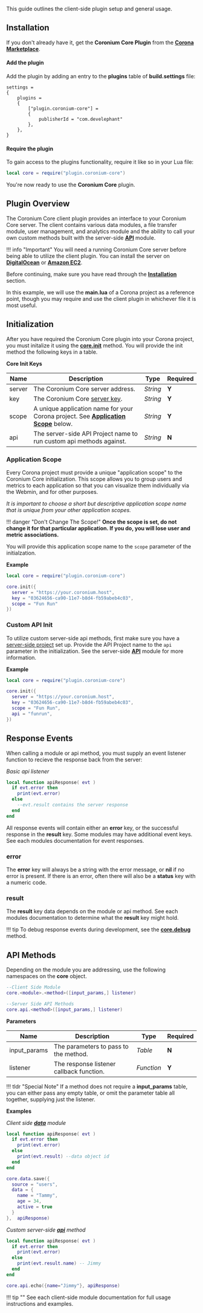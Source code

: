 This guide outlines the client-side plugin setup and general usage.

## Installation

If you don't already have it, get the __Coronium Core Plugin__ from the __[Corona Marketplace](https://marketplace.coronalabs.com/plugin/coronium-core)__.


<h4>Add the plugin</h4>

Add the plugin by adding an entry to the __plugins__ table of __build.settings__ file:

```
settings =
{
    plugins =
    {
        ["plugin.coronium-core"] =
        {
            publisherId = "com.develephant"
        },
    },
}
```

<h4>Require the plugin</h4>

To gain access to the plugins functionality, require it like so in your Lua file:

```lua
local core = require("plugin.coronium-core")
```

You're now ready to use the __Coronium Core__ plugin.

## Plugin Overview

The Coronium Core client plugin provides an interface to your Coronium Core server. The client contains various data modules, a file transfer module, user management, and analytics module and the ability to call your own custom methods built with the server-side __[API](/server-modules/api/)__ module.

!!! info "Important"
    You will need a running Coronium Core server before being able to utilize the client plugin. You can install the server on __[DigitalOcean](/server-install/digitalocean/)__ or __[Amazon EC2](/server-install/ec2/)__.

Before continuing, make sure you have read through the __[Installation](#installation)__ section.

In this example, we will use the __main.lua__ of a Corona project as a reference point, though you may require and use the client plugin in whichever file it is most useful.

## Initialization

After you have required the Coronium Core plugin into your Corona project, you must initalize it using the __[core.init](/client-module/core/)__ method. You will provide the init method the following keys in a table.

__Core Init Keys__

|Name|Description|Type|Required|
|----|-----------|----|--------|
|server|The Coronium Core server address.|_String_|__Y__|
|key|The Coronium Core [server key](/server-guide/#server-key).|_String_|__Y__|
|scope|A unique application name for your Corona project. See __[Application Scope](#application-scope)__ below.|_String_|__Y__|
|api|The server-side API Project name to run custom api methods against.|_String_|__N__|

### Application Scope

Every Corona project must provide a unique "application scope" to the Coronium Core initialization. This scope allows you to group users and metrics to each application so that you can visualize them individually via the Webmin, and for other purposes.

_It is important to choose a short but descriptive application scope name that is unique from your other application scopes._ 

!!! danger "Don't Change The Scope!"
    __Once the scope is set, do not change it for that particular application. If you do, you will lose user and metric associations.__

You will provide this application scope name to the `scope` parameter of the initialzation.

__Example__

```lua
local core = require("plugin.coronium-core")

core.init({
  server = "https://your.coronium.host",
  key = "03624656-ca90-11e7-b8d4-fb59abeb4c03",
  scope = "Fun Run"
})

```

### Custom API Init

To utilize custom server-side api methods, first make sure you have a [server-side project](/server-modules/api/) set up. Provide the API Project name to the `api` parameter in the initialization. See the server-side __[API](/server-modules/api/)__ module for more information.

__Example__

```lua
local core = require("plugin.coronium-core")

core.init({
  server = "https://your.coronium.host",
  key = "03624656-ca90-11e7-b8d4-fb59abeb4c03",
  scope = "Fun Run",
  api = "funrun",
})
```

## Response Events

When calling a module or api method, you must supply an event listener function to recieve the response back from the server:

_Basic api listener_

```lua
local function apiResponse( evt )
  if evt.error then
    print(evt.error)
  else
    --evt.result contains the server response
  end
end
```

All response events will contain either an __error__ key, or the successful response in the __result__ key. Some modules may have additional event keys. See each modules documentation for event responses.

### error

The __error__ key will always be a string with the error message, or __nil__ if no error is present. If there is an error, often there will also be a __status__ key with a numeric code.

### result

The __result__ key data depends on the module or api method. See each modules documentation to determine what the __result__ key might hold.

!!! tip
    To debug response events during development, see the __[core.debug](/client-module/core/#debug)__ method.

## API Methods

Depending on the module you are addressing, use the following namespaces on the __core__ object.

```lua
--Client Side Module
core.<module>.<method>([input_params,] listener)

--Server Side API Methods
core.api.<method>([input_params,] listener)
```

__Parameters__

|Name|Description|Type|Required|
|----|-----------|----|--------|
|input_params|The parameters to pass to the method.|_Table_|__N__|
|listener|The response listener callback function.|_Function_|__Y__|

!!! tldr "Special Note"
    If a method does not require a __input_params__ table, you can either pass any empty table, or omit the parameter table all together, supplying just the listener.

__Examples__

_Client side __[data](/client-module/data/)__ module_

```lua
local function apiResponse( evt )
  if evt.error then
    print(evt.error)
  else
    print(evt.result) --data object id
  end
end

core.data.save({
  source = "users",
  data = {
    name = "Tammy",
    age = 34,
    active = true
  }
},  apiResponse)
```

_Custom server-side __[api](/server-modules/api/)__ method_

```lua
local function apiResponse( evt )
  if evt.error then
    print(evt.error)
  else
    print(evt.result.name) -- Jimmy
  end
end

core.api.echo({name="Jimmy"}, apiResponse)
```

!!! tip ""
    See each client-side module documentation for full usage instructions and examples.
